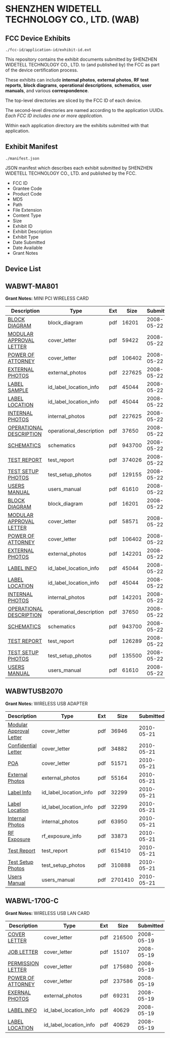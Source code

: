 # SHENZHEN WIDETELL TECHNOLOGY CO., LTD. (WAB)
## FCC Device Exhibits

```
./fcc-id/application-id/exhibit-id.ext
```

This repository contains the exhibit documents submitted by SHENZHEN WIDETELL TECHNOLOGY CO., LTD. to (and published by) the FCC as part of the device certification process.

These exhibits can include **internal photos**, **external photos**, **RF test reports**, **block diagrams**, **operational descriptions**, **schematics**, **user manuals**, and various **correspondence**.

The top-level directories are sliced by the FCC ID of each device.

The second-level directories are named according to the application UUIDs. *Each FCC ID includes one or more application.*

Within each application directory are the exhibits submitted with that application. 

## Exhibit Manifest

```
./manifest.json
```

JSON manifest which describes each exhibit submitted by SHENZHEN WIDETELL TECHNOLOGY CO., LTD. and published by the FCC.

- FCC ID
- Grantee Code
- Product Code
- MD5
- Path
- File Extension
- Content Type
- Size
- Exhibit ID
- Exhibit Description
- Exhibit Type
- Date Submitted
- Date Available
- Grant Notes

## Device List
## WABWT-MA801
**Grant Notes:** MINI PCI WIRELESS CARD

| Description | Type | Ext | Size | Submitted | Available |
| ----------- | ---- | --- | ---- | --------- | --------- |
| [BLOCK DIAGRAM](WABWT-MA801/d0dde309e92049fe665cbb6a93af6170/945297.pdf) | block_diagram | pdf | 16201 | 2008-05-22 | 2008-05-22 |
| [MODULAR APPROVAL LETTER](WABWT-MA801/d0dde309e92049fe665cbb6a93af6170/945298.pdf) | cover_letter | pdf | 59422 | 2008-05-22 | 2008-05-22 |
| [POWER OF ATTORNEY](WABWT-MA801/d0dde309e92049fe665cbb6a93af6170/945303.pdf) | cover_letter | pdf | 106402 | 2008-05-22 | 2008-05-22 |
| [EXTERNAL PHOTOS](WABWT-MA801/d0dde309e92049fe665cbb6a93af6170/945299.pdf) | external_photos | pdf | 227625 | 2008-05-22 | 2008-05-22 |
| [LABEL SAMPLE](WABWT-MA801/d0dde309e92049fe665cbb6a93af6170/945300.pdf) | id_label_location_info | pdf | 45044 | 2008-05-22 | 2008-05-22 |
| [LABEL LOCATION](WABWT-MA801/d0dde309e92049fe665cbb6a93af6170/945300.pdf) | id_label_location_info | pdf | 45044 | 2008-05-22 | 2008-05-22 |
| [INTERNAL PHOTOS](WABWT-MA801/d0dde309e92049fe665cbb6a93af6170/945299.pdf) | internal_photos | pdf | 227625 | 2008-05-22 | 2008-05-22 |
| [OPERATIONAL DESCRIPTION](WABWT-MA801/d0dde309e92049fe665cbb6a93af6170/945302.pdf) | operational_description | pdf | 37650 | 2008-05-22 | 2008-05-22 |
| [SCHEMATICS](WABWT-MA801/d0dde309e92049fe665cbb6a93af6170/945304.pdf) | schematics | pdf | 943700 | 2008-05-22 | 2008-05-22 |
| [TEST REPORT](WABWT-MA801/d0dde309e92049fe665cbb6a93af6170/945295.pdf) | test_report | pdf | 374026 | 2008-05-22 | 2008-05-22 |
| [TEST SETUP PHOTOS](WABWT-MA801/d0dde309e92049fe665cbb6a93af6170/945296.pdf) | test_setup_photos | pdf | 129155 | 2008-05-22 | 2008-05-22 |
| [USERS MANUAL](WABWT-MA801/d0dde309e92049fe665cbb6a93af6170/945305.pdf) | users_manual | pdf | 61610 | 2008-05-22 | 2008-05-22 |
| [BLOCK DIAGRAM](WABWT-MA801/b235cbaa9644703d735776714a2f33f0/945297.pdf) | block_diagram | pdf | 16201 | 2008-05-22 | 2008-05-22 |
| [MODULAR APPROVAL LETTER](WABWT-MA801/b235cbaa9644703d735776714a2f33f0/945310.pdf) | cover_letter | pdf | 58571 | 2008-05-22 | 2008-05-22 |
| [POWER OF ATTORNEY](WABWT-MA801/b235cbaa9644703d735776714a2f33f0/945303.pdf) | cover_letter | pdf | 106402 | 2008-05-22 | 2008-05-22 |
| [EXTERNAL PHOTOS](WABWT-MA801/b235cbaa9644703d735776714a2f33f0/945311.pdf) | external_photos | pdf | 142201 | 2008-05-22 | 2008-05-22 |
| [LABEL INFO](WABWT-MA801/b235cbaa9644703d735776714a2f33f0/945300.pdf) | id_label_location_info | pdf | 45044 | 2008-05-22 | 2008-05-22 |
| [LABEL LOCATION](WABWT-MA801/b235cbaa9644703d735776714a2f33f0/945300.pdf) | id_label_location_info | pdf | 45044 | 2008-05-22 | 2008-05-22 |
| [INTERNAL PHOTOS](WABWT-MA801/b235cbaa9644703d735776714a2f33f0/945311.pdf) | internal_photos | pdf | 142201 | 2008-05-22 | 2008-05-22 |
| [OPERATIONAL DESCRIPTION](WABWT-MA801/b235cbaa9644703d735776714a2f33f0/945302.pdf) | operational_description | pdf | 37650 | 2008-05-22 | 2008-05-22 |
| [SCHEMATICS](WABWT-MA801/b235cbaa9644703d735776714a2f33f0/945304.pdf) | schematics | pdf | 943700 | 2008-05-22 | 2008-05-22 |
| [TEST REPORT](WABWT-MA801/b235cbaa9644703d735776714a2f33f0/945307.pdf) | test_report | pdf | 126289 | 2008-05-22 | 2008-05-22 |
| [TEST SETUP PHOTOS](WABWT-MA801/b235cbaa9644703d735776714a2f33f0/945308.pdf) | test_setup_photos | pdf | 135500 | 2008-05-22 | 2008-05-22 |
| [USERS MANUAL](WABWT-MA801/b235cbaa9644703d735776714a2f33f0/945305.pdf) | users_manual | pdf | 61610 | 2008-05-22 | 2008-05-22 |
## WABWTUSB2070
**Grant Notes:** WIRELESS USB ADAPTER

| Description | Type | Ext | Size | Submitted | Available |
| ----------- | ---- | --- | ---- | --------- | --------- |
| [Modular Approval Letter](WABWTUSB2070/1e725ef71c516b36a8aa4e9d21731be9/1284913.pdf) | cover_letter | pdf | 36946 | 2010-05-21 | 2010-05-22 |
| [Confidential Letter](WABWTUSB2070/1e725ef71c516b36a8aa4e9d21731be9/1284918.pdf) | cover_letter | pdf | 34882 | 2010-05-21 | 2010-05-22 |
| [POA](WABWTUSB2070/1e725ef71c516b36a8aa4e9d21731be9/1284919.pdf) | cover_letter | pdf | 51571 | 2010-05-21 | 2010-05-22 |
| [External Photos](WABWTUSB2070/1e725ef71c516b36a8aa4e9d21731be9/1284914.pdf) | external_photos | pdf | 55164 | 2010-05-21 | 2010-05-22 |
| [Label Info](WABWTUSB2070/1e725ef71c516b36a8aa4e9d21731be9/1284916.pdf) | id_label_location_info | pdf | 32299 | 2010-05-21 | 2010-05-22 |
| [Label Location](WABWTUSB2070/1e725ef71c516b36a8aa4e9d21731be9/1284916.pdf) | id_label_location_info | pdf | 32299 | 2010-05-21 | 2010-05-22 |
| [Internal Photos](WABWTUSB2070/1e725ef71c516b36a8aa4e9d21731be9/1284915.pdf) | internal_photos | pdf | 63950 | 2010-05-21 | 2010-05-22 |
| [RF Exposure](WABWTUSB2070/1e725ef71c516b36a8aa4e9d21731be9/1284920.pdf) | rf_exposure_info | pdf | 33873 | 2010-05-21 | 2010-05-22 |
| [Test Report](WABWTUSB2070/1e725ef71c516b36a8aa4e9d21731be9/1284921.pdf) | test_report | pdf | 615410 | 2010-05-21 | 2010-05-22 |
| [Test Setup Photos](WABWTUSB2070/1e725ef71c516b36a8aa4e9d21731be9/1284922.pdf) | test_setup_photos | pdf | 310888 | 2010-05-21 | 2010-05-22 |
| [Users Manual](WABWTUSB2070/1e725ef71c516b36a8aa4e9d21731be9/1284923.pdf) | users_manual | pdf | 2701410 | 2010-05-21 | 2010-05-22 |
## WABWL-170G-C
**Grant Notes:** WIRELESS USB LAN CARD

| Description | Type | Ext | Size | Submitted | Available |
| ----------- | ---- | --- | ---- | --------- | --------- |
| [COVER LETTER](WABWL-170G-C/b9f09dd85e25688b0dd2b81a6fdb2e1a/943485.pdf) | cover_letter | pdf | 216500 | 2008-05-19 | 2008-05-19 |
| [JOB LETTER](WABWL-170G-C/b9f09dd85e25688b0dd2b81a6fdb2e1a/943487.pdf) | cover_letter | pdf | 15107 | 2008-05-19 | 2008-05-19 |
| [PERMISSION LETTER](WABWL-170G-C/b9f09dd85e25688b0dd2b81a6fdb2e1a/943490.pdf) | cover_letter | pdf | 175680 | 2008-05-19 | 2008-05-19 |
| [POWER OF ATTORNEY](WABWL-170G-C/b9f09dd85e25688b0dd2b81a6fdb2e1a/943491.pdf) | cover_letter | pdf | 237586 | 2008-05-19 | 2008-05-19 |
| [EXERNAL PHOTOS](WABWL-170G-C/b9f09dd85e25688b0dd2b81a6fdb2e1a/943486.pdf) | external_photos | pdf | 69231 | 2008-05-19 | 2008-05-19 |
| [LABEL INFO](WABWL-170G-C/b9f09dd85e25688b0dd2b81a6fdb2e1a/943488.pdf) | id_label_location_info | pdf | 40629 | 2008-05-19 | 2008-05-19 |
| [LABEL LOCATION](WABWL-170G-C/b9f09dd85e25688b0dd2b81a6fdb2e1a/943488.pdf) | id_label_location_info | pdf | 40629 | 2008-05-19 | 2008-05-19 |
